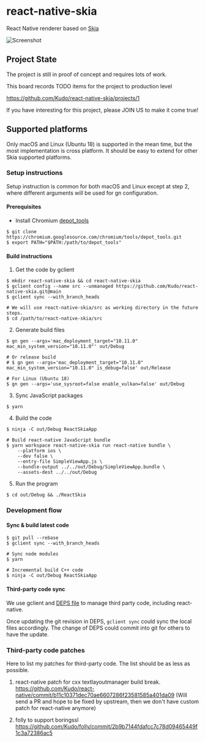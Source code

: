 # react-native-skia
React Native renderer based on [Skia](https://skia.org/)

![Screenshot](https://pbs.twimg.com/media/Eey1WFdUMAE5qMF.png:small)

## Project State
The project is still in proof of concept and requires lots of work.

This board records TODO items for the project to production level

https://github.com/Kudo/react-native-skia/projects/1

If you have interesting for this project, please JOIN US to make it come true!

## Supported platforms

Only macOS and Linux (Ubuntu 18) is supported in the mean time, but the most implementation is cross platform.
It should be easy to extend for other Skia supported platforms.

### Setup instructions

Setup instruction is common for both macOS and Linux except at step 2, where different arguments will be used for gn configuration.

#### Prerequisites

- Install Chromium [depot_tools](https://chromium.googlesource.com/chromium/src/+/master/docs/mac_build_instructions.md#install)

```shell
$ git clone https://chromium.googlesource.com/chromium/tools/depot_tools.git
$ export PATH="$PATH:/path/to/depot_tools"
```

#### Build instructions

1. Get the code by gclient

```shell
$ mkdir react-native-skia && cd react-native-skia
$ gclient config --name src --unmanaged https://github.com/Kudo/react-native-skia.git@main
$ gclient sync --with_branch_heads

# We will use react-native-skia/src as working directory in the future steps.
$ cd /path/to/react-native-skia/src
```

2. Generate build files

```shell
$ gn gen --args='mac_deployment_target="10.11.0" mac_min_system_version="10.11.0"' out/Debug

# Or release build
# $ gn gen --args='mac_deployment_target="10.11.0" mac_min_system_version="10.11.0" is_debug=false' out/Release

# For Linux (Ubuntu 18)
$ gn gen --args='use_sysroot=false enable_vulkan=false' out/Debug
```

3. Sync JavaScript packages

```shell
$ yarn
```

4. Build the code

```shell
$ ninja -C out/Debug ReactSkiaApp

# Build react-native JavaScript bundle
$ yarn workspace react-native-skia run react-native bundle \
    --platform ios \
    --dev false \
    --entry-file SimpleViewApp.js \
    --bundle-output ../../out/Debug/SimpleViewApp.bundle \
    --assets-dest ../../out/Debug
```

5. Run the program

```shell
$ cd out/Debug && ./ReactSkia
```

### Development flow

#### Sync & build latest code

```shell
$ git pull --rebase
$ gclient sync --with_branch_heads

# Sync node modules
$ yarn

# Incremental build C++ code
$ ninja -C out/Debug ReactSkiaApp
```

#### Third-party code sync

We use gclient and [DEPS file](https://github.com/Kudo/react-native-skia/blob/main/DEPS) to manage third party code, including react-native.

Once updating the git revision in DEPS, `gclient sync` could sync the local files accordingly.
The change of DEPS could commit into git for others to have the update.

### Third-party code patches

Here to list my patches for third-party code. The list should be as less as possible.

1. react-native patch for cxx textlayoutmanager build break.
https://github.com/Kudo/react-native/commit/b11c10371dec70ae6607286f23581585a401da09
(Will send a PR and hope to be fixed by upstream, then we don't have custom patch for react-native anymore) 

2. folly to support boringssl
https://github.com/Kudo/folly/commit/2b9b7144fdafcc7c78d09465449f1c3a72386ac5
